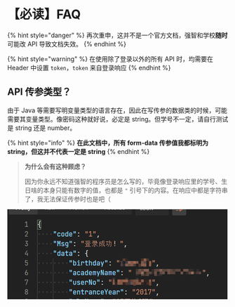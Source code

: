 # 【必读】FAQ

{% hint style="danger" %}
再次重申，这并不是一个官方文档，强智和学校**随时**可能改 API 导致文档失效。
{% endhint %}

{% hint style="warning" %}
在使用除了登录以外的所有 API 时，均需要在 Header 中设置 `token`，`token` 来自登录响应
{% endhint %}

## API 传参类型？

由于 Java 等需要写明变量类型的语言存在，因此在写传参的数据类的时候，可能需要其变量类型。像密码这种就好说，必定是 string。但学号不一定，请自行测试是 string 还是 number。

{% hint style="info" %}
**在此文档中，所有 form-data 传参值我都标明为 string，但这并不代表一定是 string**
{% endhint %}

> **为什么会有这种顾虑？**
>
> 因为你永远不知道强智的程序员是怎么写的，毕竟像登录响应里的学号、生日啥的本身只能有数字的值，也都是 `"` 引号下的内容。在响应中都是字符串了，我无法保证传参时也是吧（

![](../.gitbook/assets/image%20%283%29.png)

